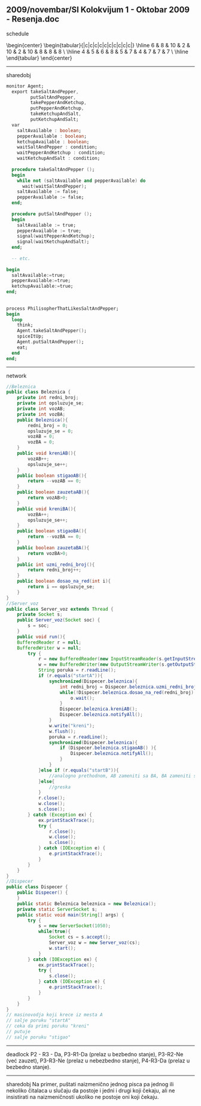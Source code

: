 2009/novembar/SI Kolokvijum 1 - Oktobar 2009 - Resenja.doc
--------------------------------------------------------------------------------
schedule

\begin{center}
\begin{tabular}{|c|c|c|c|c|c|c|c|c|c|}
\hline
6 & 8 & 10 & 2 & 10 & 2 & 10 & 8 & 8 & 8 \\
\hline
4 & 5 & 6 & 8 & 5 & 7 & 4 & 7 & 7 & 7 \\
\hline
\end{tabular}
\end{center}

--------------------------------------------------------------------------------
sharedobj
```ada
monitor Agent; 
  export takeSaltAndPepper, 
         putSaltAndPepper, 
         takePepperAndKetchup, 
         putPepperAndKetchup, 
         takeKetchupAndSalt, 
         putKetchupAndSalt; 
  var 
    saltAvailable : boolean; 
    pepperAvailable : boolean; 
    ketchupAvailable : boolean; 
    waitSaltAndPepper : condition; 
    waitPepperAndKetchup : condition; 
    waitKetchupAndSalt : condition; 
  
  procedure takeSaltAndPepper (); 
  begin 
    while not (saltAvailable and pepperAvailable) do 
      wait(waitSaltAndPepper); 
    saltAvailable := false; 
    pepperAvailable := false; 
  end; 
 
  procedure putSaltAndPepper (); 
  begin 
    saltAvailable := true; 
    pepperAvailable := true; 
    signal(waitPepperAndKetchup); 
    signal(waitKetchupAndSalt); 
  end; 
 
  -- etc. 
 
begin 
  saltAvailable:=true; 
  pepperAvailable:=true; 
  ketchupAvailable:=true; 
end; 
 
 
process PhilisopherThatLikesSaltAndPepper; 
begin 
  loop 
    think; 
    Agent.takeSaltAndPepper(); 
    spiceItUp; 
    Agent.putSaltAndPepper(); 
    eat; 
  end 
end; 
```

--------------------------------------------------------------------------------
network
```java
//Beleznica
public class Beleznica { 
    private int redni_broj; 
    private int opsluzuje_se; 
    private int vozAB; 
    private int vozBA; 
    public Beleznica(){ 
        redni_broj = 0; 
        opsluzuje_se = 0; 
        vozAB = 0; 
        vozBA = 0; 
    } 
    public void kreniAB(){ 
        vozAB++; 
        opsluzuje_se++; 
    }
    public boolean stigaoAB(){ 
        return --vozAB == 0; 
    }
    public boolean zauzetaAB(){ 
        return vozAB>0; 
    } 
    public void kreniBA(){ 
        vozBA++; 
        opsluzuje_se++; 
    } 
    public boolean stigaoBA(){ 
        return --vozBA == 0; 
    } 
    public boolean zauzetaBA(){ 
        return vozBA>0; 
    } 
    public int uzmi_redni_broj(){ 
        return redni_broj++; 
    } 
    public boolean dosao_na_red(int i){ 
        return i == opsluzuje_se; 
    } 
} 
//Server_voz 
public class Server_voz extends Thread { 
    private Socket s; 
    public Server_voz(Socket soc) { 
        s = soc; 
    }     
    public void run(){ 
    BufferedReader r = null; 
    BufferedWriter w = null; 
        try { 
            r = new BufferedReader(new InputStreamReader(s.getInputStream())); 
            w = new BufferedWriter(new OutputStreamWriter(s.getOutputStream())); 
            String poruka = r.readLine(); 
            if (r.equals("startA")){ 
                synchronized(Dispecer.beleznica){ 
                    int redni_broj = Dispecer.beleznica.uzmi_redni_broj(); 
                    while(!Dispecer.beleznica.dosao_na_red(redni_broj) && Dispecer.beleznica.zauzetaBA()){ 
                        o.wait(); 
                    } 
                    Dispecer.beleznica.kreniAB(); 
                    Dispecer.beleznica.notifyAll(); 
                } 
                w.write("kreni"); 
                w.flush(); 
                poruka = r.readLine(); 
                synchronized(Dispecer.beleznica){ 
                    if (Dispecer.beleznica.stigaoAB() ){ 
                        Dispecer.beleznica.notifyAll(); 
                    } 
                } 
            }else if (r.equals("startB")){ 
                //analogno prethodnom, AB zameniti sa BA, BA zameniti sa AB 
            }else{ 
                //greska 
            } 
            r.close(); 
            w.close(); 
            s.close(); 
        } catch (Exception ex) { 
            ex.printStackTrace(); 
            try { 
                r.close(); 
                w.close(); 
                s.close(); 
            } catch (IOException e) { 
                e.printStackTrace(); 
            } 
        } 
    } 
} 
//Dispecer 
public class Dispecer { 
    public Dispecer() { 
    } 
    public static Beleznica beleznica = new Beleznica(); 
    private static ServerSocket s; 
    public static void main(String[] args) { 
        try { 
            s = new ServerSocket(1050); 
            while(true){ 
                Socket cs = s.accept(); 
                Server_voz w = new Server_voz(cs); 
                w.start(); 
            } 
        } catch (IOException ex) { 
            ex.printStackTrace(); 
            try { 
                s.close(); 
            } catch (IOException e) { 
                e.printStackTrace(); 
            } 
        } 
    } 
} 
// masinovodja koji krece iz mesta A 
// salje poruku "startA" 
// ceka da primi poruku "kreni" 
// putuje 
// salje poruku "stigao" 
```

--------------------------------------------------------------------------------
deadlock
P2 - R3 - Da, P3-R1-Da (prelaz u bezbedno stanje), P3-R2-Ne (već zauzet), P3-R3-Ne (prelaz u nebezbedno stanje), P4-R3-Da (prelaz u bezbedno stanje). 

--------------------------------------------------------------------------------
sharedobj
Na primer, puštati naizmenično jednog pisca pa jednog ili nekoliko čitalaca u slučaju da postoje i jedni i drugi koji čekaju, ali ne insistirati na naizmeničnosti ukoliko ne postoje oni koji čekaju. 
